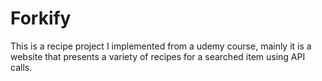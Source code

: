 # Forkify

This is a recipe project I implemented from a udemy course, mainly it is a website that presents a variety of recipes for a searched item using API calls.